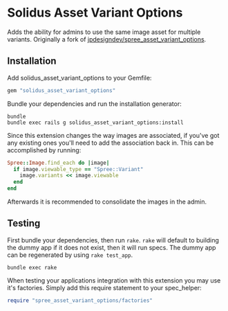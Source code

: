 Solidus Asset Variant Options
=============================

Adds the ability for admins to use the same image asset for multiple variants.
Originally a fork of [jpdesigndev/spree_asset_variant_options](https://github.com/jpdesigndev/spree_asset_variant_options).

Installation
------------

Add solidus_asset_variant_options to your Gemfile:

```ruby
gem "solidus_asset_variant_options"
```

Bundle your dependencies and run the installation generator:

```shell
bundle
bundle exec rails g solidus_asset_variant_options:install
```

Since this extension changes the way images are associated, if you've got any
existing ones you'll need to add the association back in. This can be
accomplished by running:

```ruby
Spree::Image.find_each do |image|
  if image.viewable_type == "Spree::Variant"
    image.variants << image.viewable
  end
end
```

Afterwards it is recommended to consolidate the images in the admin.

Testing
-------

First bundle your dependencies, then run `rake`. `rake` will default to
building the dummy app if it does not exist, then it will run specs. The dummy
app can be regenerated by using `rake test_app`.

```shell
bundle exec rake
```

When testing your applications integration with this extension you may use it's factories.
Simply add this require statement to your spec_helper:

```ruby
require "spree_asset_variant_options/factories"
```
